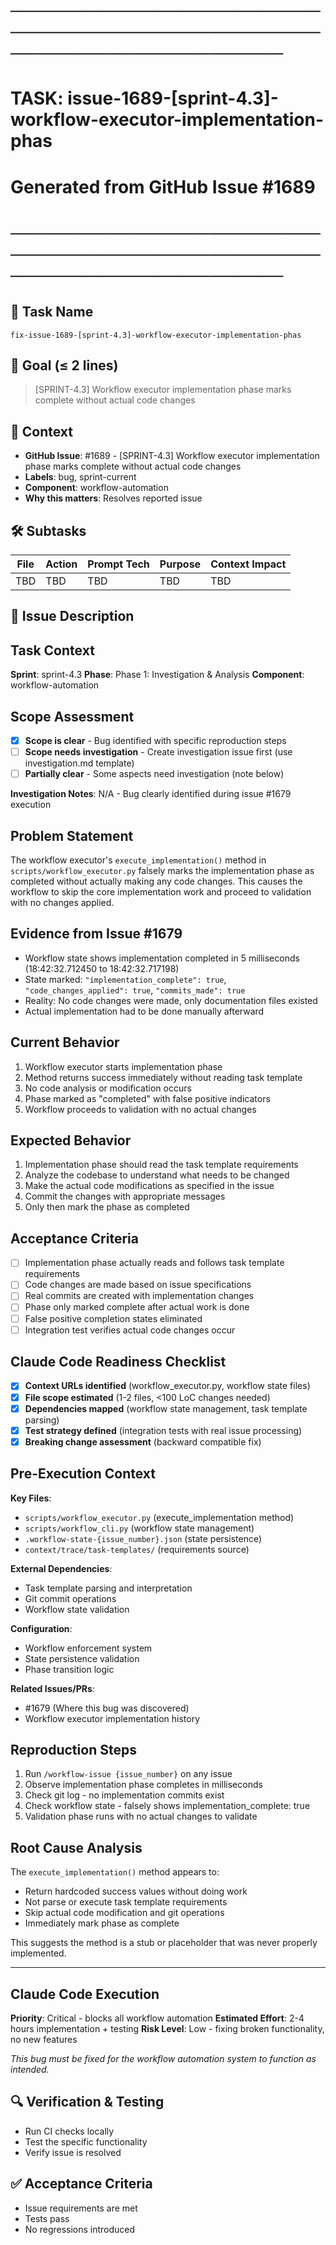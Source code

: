 # ────────────────────────────────────────────────────────────────────────
# TASK: issue-1689-[sprint-4.3]-workflow-executor-implementation-phas
# Generated from GitHub Issue #1689
# ────────────────────────────────────────────────────────────────────────

## 📌 Task Name
`fix-issue-1689-[sprint-4.3]-workflow-executor-implementation-phas`

## 🎯 Goal (≤ 2 lines)
> [SPRINT-4.3] Workflow executor implementation phase marks complete without actual code changes

## 🧠 Context
- **GitHub Issue**: #1689 - [SPRINT-4.3] Workflow executor implementation phase marks complete without actual code changes
- **Labels**: bug, sprint-current
- **Component**: workflow-automation
- **Why this matters**: Resolves reported issue

## 🛠️ Subtasks
| File | Action | Prompt Tech | Purpose | Context Impact |
|------|--------|-------------|---------|----------------|
| TBD | TBD | TBD | TBD | TBD |

## 📝 Issue Description
## Task Context
**Sprint**: sprint-4.3
**Phase**: Phase 1: Investigation & Analysis
**Component**: workflow-automation

## Scope Assessment
- [x] **Scope is clear** - Bug identified with specific reproduction steps
- [ ] **Scope needs investigation** - Create investigation issue first (use investigation.md template)
- [ ] **Partially clear** - Some aspects need investigation (note below)

**Investigation Notes**: N/A - Bug clearly identified during issue #1679 execution

## Problem Statement
The workflow executor's `execute_implementation()` method in `scripts/workflow_executor.py` falsely marks the implementation phase as completed without actually making any code changes. This causes the workflow to skip the core implementation work and proceed to validation with no changes applied.

## Evidence from Issue #1679
- Workflow state shows implementation completed in 5 milliseconds (18:42:32.712450 to 18:42:32.717198)
- State marked: `"implementation_complete": true`, `"code_changes_applied": true`, `"commits_made": true`
- Reality: No code changes were made, only documentation files existed
- Actual implementation had to be done manually afterward

## Current Behavior
1. Workflow executor starts implementation phase
2. Method returns success immediately without reading task template
3. No code analysis or modification occurs
4. Phase marked as "completed" with false positive indicators
5. Workflow proceeds to validation with no actual changes

## Expected Behavior
1. Implementation phase should read the task template requirements
2. Analyze the codebase to understand what needs to be changed
3. Make the actual code modifications as specified in the issue
4. Commit the changes with appropriate messages
5. Only then mark the phase as completed

## Acceptance Criteria
- [ ] Implementation phase actually reads and follows task template requirements
- [ ] Code changes are made based on issue specifications
- [ ] Real commits are created with implementation changes
- [ ] Phase only marked complete after actual work is done
- [ ] False positive completion states eliminated
- [ ] Integration test verifies actual code changes occur

## Claude Code Readiness Checklist
- [x] **Context URLs identified** (workflow_executor.py, workflow state files)
- [x] **File scope estimated** (1-2 files, <100 LoC changes needed)
- [x] **Dependencies mapped** (workflow state management, task template parsing)
- [x] **Test strategy defined** (integration tests with real issue processing)
- [x] **Breaking change assessment** (backward compatible fix)

## Pre-Execution Context
**Key Files**: 
- `scripts/workflow_executor.py` (execute_implementation method)
- `scripts/workflow_cli.py` (workflow state management)
- `.workflow-state-{issue_number}.json` (state persistence)
- `context/trace/task-templates/` (requirements source)

**External Dependencies**:
- Task template parsing and interpretation
- Git commit operations
- Workflow state validation

**Configuration**: 
- Workflow enforcement system
- State persistence validation
- Phase transition logic

**Related Issues/PRs**: 
- #1679 (Where this bug was discovered)
- Workflow executor implementation history

## Reproduction Steps
1. Run `/workflow-issue {issue_number}` on any issue
2. Observe implementation phase completes in milliseconds
3. Check git log - no implementation commits exist
4. Check workflow state - falsely shows implementation_complete: true
5. Validation phase runs with no actual changes to validate

## Root Cause Analysis
The `execute_implementation()` method appears to:
- Return hardcoded success values without doing work
- Not parse or execute task template requirements
- Skip actual code modification and git operations
- Immediately mark phase as complete

This suggests the method is a stub or placeholder that was never properly implemented.

---

## Claude Code Execution
**Priority**: Critical - blocks all workflow automation
**Estimated Effort**: 2-4 hours implementation + testing
**Risk Level**: Low - fixing broken functionality, no new features

_This bug must be fixed for the workflow automation system to function as intended._

## 🔍 Verification & Testing
- Run CI checks locally
- Test the specific functionality
- Verify issue is resolved

## ✅ Acceptance Criteria
- Issue requirements are met
- Tests pass
- No regressions introduced

